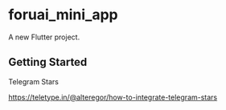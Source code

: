 # foruai_mini_app

A new Flutter project.

## Getting Started

Telegram Stars

https://teletype.in/@alteregor/how-to-integrate-telegram-stars